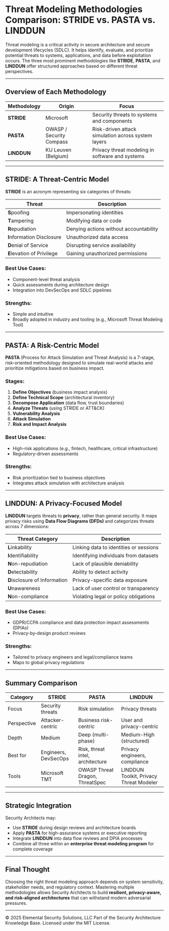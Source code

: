 # Threat Modeling Methodologies Comparison: STRIDE vs. PASTA vs. LINDDUN

Threat modeling is a critical activity in secure architecture and secure development lifecycles (SDLC). It helps identify, evaluate, and prioritize potential threats to systems, applications, and data before exploitation occurs. The three most prominent methodologies like **STRIDE**, **PASTA**, and **LINDDUN** offer structured approaches based on different threat perspectives.

---

## Overview of Each Methodology

| Methodology | Origin | Focus |
|-------------|--------|-------|
| **STRIDE** | Microsoft | Security threats to systems and components |
| **PASTA** | OWASP / Security Compass | Risk-driven attack simulation across system layers |
| **LINDDUN** | KU Leuven (Belgium) | Privacy threat modeling in software and systems |

---

## STRIDE: A Threat-Centric Model

**STRIDE** is an acronym representing six categories of threats:

| Threat | Description |
|--------|-------------|
| **S**poofing | Impersonating identities |
| **T**ampering | Modifying data or code |
| **R**epudiation | Denying actions without accountability |
| **I**nformation Disclosure | Unauthorized data access |
| **D**enial of Service | Disrupting service availability |
| **E**levation of Privilege | Gaining unauthorized permissions |

### Best Use Cases:
- Component-level threat analysis
- Quick assessments during architecture design
- Integration into DevSecOps and SDLC pipelines

### Strengths:
- Simple and intuitive
- Broadly adopted in industry and tooling (e.g., Microsoft Threat Modeling Tool)

---

## PASTA: A Risk-Centric Model

**PASTA** (Process for Attack Simulation and Threat Analysis) is a 7-stage, risk-oriented methodology designed to simulate real-world attacks and prioritize mitigations based on business impact.

### Stages:
1. **Define Objectives** (business impact analysis)
2. **Define Technical Scope** (architectural inventory)
3. **Decompose Application** (data flow, trust boundaries)
4. **Analyze Threats** (using STRIDE or ATT&CK)
5. **Vulnerability Analysis**
6. **Attack Simulation**
7. **Risk and Impact Analysis**

### Best Use Cases:
- High-risk applications (e.g., fintech, healthcare, critical infrastructure)
- Regulatory-driven assessments

### Strengths:
- Risk prioritization tied to business objectives
- Integrates attack simulation with architecture analysis

---

## LINDDUN: A Privacy-Focused Model

**LINDDUN** targets threats to **privacy**, rather than general security. It maps privacy risks using **Data Flow Diagrams (DFDs)** and categorizes threats across 7 dimensions:

| Threat Category | Description |
|------------------|-------------|
| **L**inkability | Linking data to identities or sessions |
| **I**dentifiability | Identifying individuals from datasets |
| **N**on-repudiation | Lack of plausible deniability |
| **D**etectability | Ability to detect activity |
| **D**isclosure of Information | Privacy-specific data exposure |
| **U**nawareness | Lack of user control or transparency |
| **N**on-compliance | Violating legal or policy obligations |

### Best Use Cases:
- GDPR/CCPA compliance and data protection impact assessments (DPIAs)
- Privacy-by-design product reviews

### Strengths:
- Tailored to privacy engineers and legal/compliance teams
- Maps to global privacy regulations

---

## Summary Comparison

| Category | STRIDE | PASTA | LINDDUN |
|---------|--------|-------|----------|
| Focus | Security threats | Risk simulation | Privacy threats |
| Perspective | Attacker-centric | Business risk-centric | User and privacy-centric |
| Depth | Medium | Deep (multi-phase) | Medium-High (structured) |
| Best for | Engineers, DevSecOps | Risk, threat intel, architecture | Privacy engineers, compliance |
| Tools | Microsoft TMT | OWASP Threat Dragon, ThreatSpec | LINDDUN Toolkit, Privacy Threat Modeler |

---

## Strategic Integration

Security Architects may:
- Use **STRIDE** during design reviews and architecture boards
- Apply **PASTA** for high-assurance systems or executive reporting
- Integrate **LINDDUN** into data flow reviews and DPIA processes
- Combine all three within an **enterprise threat modeling program** for complete coverage

---

## Final Thought

Choosing the right threat modeling approach depends on system sensitivity, stakeholder needs, and regulatory context. Mastering multiple methodologies allows Security Architects to build **resilient, privacy-aware, and risk-aligned architectures** that can withstand modern adversarial pressures.

---
© 2025 Elemental Security Solutions, LLC
Part of the Security Architecture Knowledge Base.
Licensed under the MIT License.
